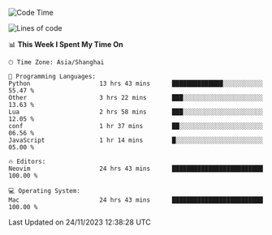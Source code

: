 <!--START_SECTION:waka-->
![Code Time](http://img.shields.io/badge/Code%20Time-1%2C717%20hrs%2014%20mins-blue)

![Lines of code](https://img.shields.io/badge/From%20Hello%20World%20I%27ve%20Written-294.1%20thousand%20lines%20of%20code-blue)

📊 **This Week I Spent My Time On** 

```text
🕑︎ Time Zone: Asia/Shanghai

💬 Programming Languages: 
Python                   13 hrs 43 mins      ██████████████░░░░░░░░░░░   55.47 % 
Other                    3 hrs 22 mins       ███░░░░░░░░░░░░░░░░░░░░░░   13.63 % 
Lua                      2 hrs 58 mins       ███░░░░░░░░░░░░░░░░░░░░░░   12.05 % 
conf                     1 hr 37 mins        ██░░░░░░░░░░░░░░░░░░░░░░░   06.56 % 
JavaScript               1 hr 14 mins        █░░░░░░░░░░░░░░░░░░░░░░░░   05.00 % 

🔥 Editors: 
Neovim                   24 hrs 43 mins      █████████████████████████   100.00 % 

💻 Operating System: 
Mac                      24 hrs 43 mins      █████████████████████████   100.00 % 
```


 Last Updated on 24/11/2023 12:38:28 UTC
<!--END_SECTION:waka-->
